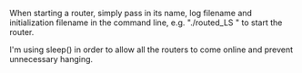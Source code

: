 When starting a router, simply pass in its name, log filename and initialization filename in the command
line, e.g. "./routed_LS <RouterID> <LogFileName> <Initialization file>" to start the router.

I'm using sleep() in order to allow all the routers to come online and prevent unnecessary hanging.
